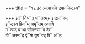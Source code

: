 +++
title = "१६ इदं त्यत्पात्रमिन्द्रपानमिन्द्रस्य"

+++
इदं᳓ तिय᳓त् पा᳓तरम्+ इन्द्रपा᳓नम्  
इ᳓न्द्रस्य प्रिय᳓म् अमृ᳓तम् अपायि  
म᳓त्सद् य᳓था सौमनसा᳓य देवं᳓  
वि᳓ अस्म᳓द् द्वे᳓षो युय᳓वद् वि᳓ अं᳓हः